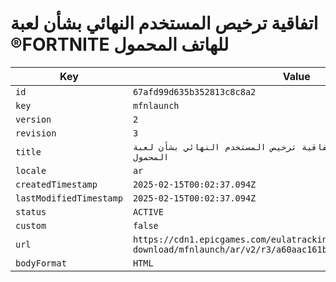 # اتفاقية ترخيص المستخدم النهائي بشأن لعبة ®FORTNITE للهاتف المحمول

| Key | Value |
| --- | ----- |
| `id` | `67afd99d635b352813c8c8a2` |
| `key` | `mfnlaunch` |
| `version` | `2` |
| `revision` | `3` |
| `title` | `اتفاقية ترخيص المستخدم النهائي بشأن لعبة ®FORTNITE للهاتف المحمول` |
| `locale` | `ar` |
| `createdTimestamp` | `2025-02-15T00:02:37.094Z` |
| `lastModifiedTimestamp` | `2025-02-15T00:02:37.094Z` |
| `status` | `ACTIVE` |
| `custom` | `false` |
| `url` | `https://cdn1.epicgames.com/eulatracking-download/mfnlaunch/ar/v2/r3/a60aac161ba5676299653eee4dfad95c.pdf` |
| `bodyFormat` | `HTML` |

